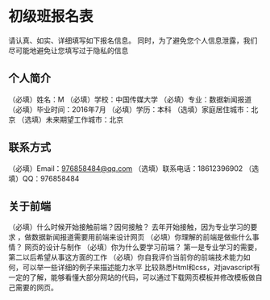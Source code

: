 # 初级班报名表

请认真、如实、详细填写如下报名信息。
同时，为了避免您个人信息泄露，我们尽可能地避免让您填写过于隐私的信息

## 个人简介

（必填）姓名：M
（必填）学校：中国传媒大学
（必填）专业：数据新闻报道
（必填）毕业时间：2016年7月
（必填）学历：本科
（选填）家庭居住城市：北京
（选填）未来期望工作城市：北京

## 联系方式

（必填）Email：976858484@qq.com
（选填）联系电话：18612396902
（选填）QQ：976858484

## 关于前端

（必填）什么时候开始接触前端？因何接触？
去年开始接触，因为专业学习的要求 ，做数据新闻报道需要用前端来设计网页
（必填）你理解的前端是做些什么事情？
网页的设计与制作
（必填）你为什么要学习前端？
第一是专业学习的需要，第二以后希望从事这方面的工作
（必填）你自我评价当前你的前端技术能力如何，可以举一些详细的例子来描述能力水平
比较熟悉Html和css，对javascript有一定的了解，能够看懂大部分网站的代码，可以通过下载网页模板并修改模板做自己需要的网页。
